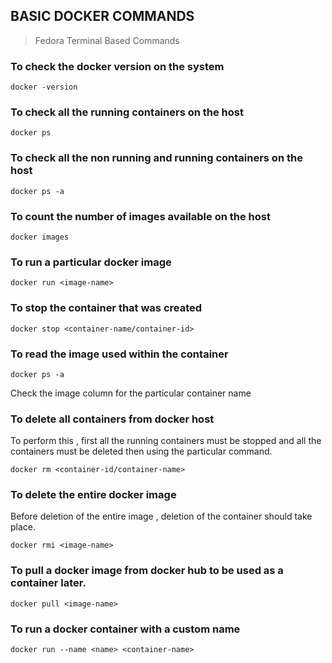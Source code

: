## BASIC DOCKER COMMANDS 
> Fedora Terminal Based Commands 

### To check the docker version on the system
 
```
docker -version
```

### To check all the running containers on the host
 
```
docker ps
```

### To check all the non running and running containers on the host 

```
docker ps -a
```

### To count the number of images available on the host

```
docker images
```

### To run a particular docker image

```
docker run <image-name>
```

### To stop the container that was created

```
docker stop <container-name/container-id>
```

### To read the image used within the container 

```
docker ps -a
```

Check the image column for the particular container name 

### To delete all containers from docker host 
To perform this , first all the running containers must be stopped and all the containers must be deleted then using the particular command.

```
docker rm <container-id/container-name>
```

### To delete the entire docker image
Before deletion of the entire image , deletion of the container should take place.

```
docker rmi <image-name>
```

### To pull a docker image from docker hub to be used as a container later.

```
docker pull <image-name>
```

### To run a docker container with a custom name 

```
docker run --name <name> <container-name>
```




